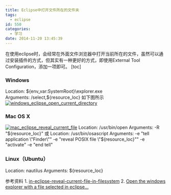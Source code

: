 ```yaml
---
title: Eclipse中打开文件所在的文件夹
tags:
  - eclipse
id: 550
categories:
  - 学习
date: 2014-11-20 13:45:39
---
```


在使用eclipse时，会经常在外面文件浏览器中打开当前所在的文件，虽然可以通过安装插件的方式，但其实有一种更好的方式，即使用External Tool Configuration，添加一项即可。<!--more-->
[toc]

### Windows

Location: ${env_var:SystemRoot}\explorer.exe
Arguments: /select,${resource_loc}
如下图所示
[![windows_eclipse_open_current_directory](http://202.203.209.55:8080/wp-content/uploads/2014/11/windows_eclipse_open_current_directory.png)](http://202.203.209.55:8080/wp-content/uploads/2014/11/windows_eclipse_open_current_directory.png)

### Mac OS X

[![mac_eclipse_reveal_current_file](http://202.203.209.55:8080/wp-content/uploads/2014/11/mac_eclipse_reveal_current_file.png)](http://202.203.209.55:8080/wp-content/uploads/2014/11/mac_eclipse_reveal_current_file.png)
Location: /usr/bin/open
Arguments: -R "${resource_loc}"
或
Location: /usr/bin/osascript
Arguments: -e "tell application \"Finder\"" -e "reveal POSIX file \"${resource_loc}\"" -e "activate" -e "end tell"

### Linux（Ubuntu）

Location: nautilus
Arguments: ${resource_loc}

参考资料
1\. [in-eclipse-reveal-current-file-in-filesystem](http://stackoverflow.com/questions/1161240/in-eclipse-reveal-current-file-in-filesystem)
2\. [Open the windows explorer with a file selected in eclipse...](http://www.eclipsezone.com/eclipse/forums/t77655.html)